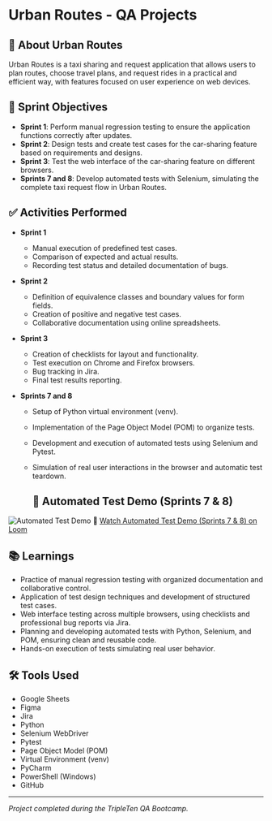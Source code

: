 # Urban Routes - QA Projects

## 📱 About Urban Routes
Urban Routes is a taxi sharing and request application that allows users to plan routes, choose travel plans, and request rides in a practical and efficient way, with features focused on user experience on web devices.

## 🎯 Sprint Objectives

- **Sprint 1**: Perform manual regression testing to ensure the application functions correctly after updates.  
- **Sprint 2**: Design tests and create test cases for the car-sharing feature based on requirements and designs.  
- **Sprint 3**: Test the web interface of the car-sharing feature on different browsers.  
- **Sprints 7 and 8**: Develop automated tests with Selenium, simulating the complete taxi request flow in Urban Routes.

## ✅ Activities Performed

- **Sprint 1**  
  - Manual execution of predefined test cases.  
  - Comparison of expected and actual results.  
  - Recording test status and detailed documentation of bugs.

- **Sprint 2**  
  - Definition of equivalence classes and boundary values for form fields.  
  - Creation of positive and negative test cases.  
  - Collaborative documentation using online spreadsheets.

- **Sprint 3**  
  - Creation of checklists for layout and functionality.  
  - Test execution on Chrome and Firefox browsers.  
  - Bug tracking in Jira.  
  - Final test results reporting.

- **Sprints 7 and 8**  
  - Setup of Python virtual environment (venv).  
  - Implementation of the Page Object Model (POM) to organize tests.  
  - Development and execution of automated tests using Selenium and Pytest.  
  - Simulation of real user interactions in the browser and automatic test teardown.
    
    ## 🎥 Automated Test Demo (Sprints 7 & 8)
![Automated Test Demo](https://cdn.loom.com/sessions/thumbnails/44837cf21d384af69596ef6b720a103f-with-play.gif)
🔗 [Watch Automated Test Demo (Sprints 7 & 8) on Loom](https://www.loom.com/share/44837cf21d384af69596ef6b720a103f)


## 📚 Learnings

- Practice of manual regression testing with organized documentation and collaborative control.  
- Application of test design techniques and development of structured test cases.  
- Web interface testing across multiple browsers, using checklists and professional bug reports via Jira.  
- Planning and developing automated tests with Python, Selenium, and POM, ensuring clean and reusable code.  
- Hands-on execution of tests simulating real user behavior.

## 🛠️ Tools Used

- Google Sheets  
- Figma  
- Jira  
- Python  
- Selenium WebDriver  
- Pytest  
- Page Object Model (POM)  
- Virtual Environment (venv)  
- PyCharm  
- PowerShell (Windows)  
- GitHub  

---

*Project completed during the TripleTen QA Bootcamp.*